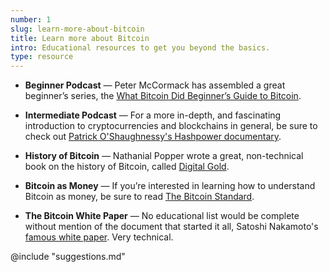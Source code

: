 ```yaml
---
number: 1
slug: learn-more-about-bitcoin
title: Learn more about Bitcoin
intro: Educational resources to get you beyond the basics.
type: resource
---
```


- **Beginner Podcast** — Peter McCormack has assembled a great beginner’s series, the [What Bitcoin Did Beginner’s Guide to Bitcoin](https://www.whatbitcoindid.com/the-beginners-guide-to-bitcoin).

- **Intermediate Podcast** — For a more in-depth, and fascinating introduction to cryptocurrencies and blockchains in general, be sure to check out
  [Patrick O'Shaughnessy's Hashpower documentary](http://investorfieldguide.com/hashpower/).

- **History of Bitcoin** — Nathanial Popper wrote a great, non-technical book on the history of Bitcoin, called [Digital Gold](https://amzn.to/3gi3glR).

- **Bitcoin as Money** — If you’re interested in learning how to understand Bitcoin as money, be sure to read [The Bitcoin Standard](https://amzn.to/3gbbLPB).

- **The Bitcoin White Paper** — No educational list would be complete without mention of the document that started it all, Satoshi Nakamoto's [famous white paper](https://bitcoin.org/bitcoin.pdf). Very technical.

@include "suggestions.md"
